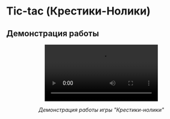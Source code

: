 # Tic-tac (Крестики-Нолики)

## Демонстрация работы 

<div align=center>
	
![Демонстрация работы игры "Крестики-нолики"](images/gameTicTac.webm)
	
*Демонстрация работы игры "Крестики-нолики"*
</div>
